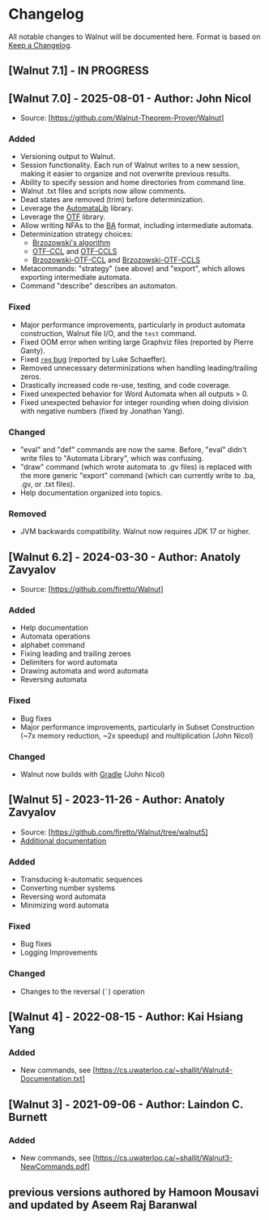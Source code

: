 # Changelog

All notable changes to Walnut will be documented here. Format is based on [Keep a Changelog](https://keepachangelog.com/en/1.1.0/).

## [Walnut 7.1] - IN PROGRESS

## [Walnut 7.0] - 2025-08-01 - Author: John Nicol

- Source: [https://github.com/Walnut-Theorem-Prover/Walnut]

### Added

- Versioning output to Walnut.
- Session functionality. Each run of Walnut writes to a new session, making it easier to organize and not overwrite previous results.
- Ability to specify session and home directories from command line.
- Walnut .txt files and scripts now allow comments.
- Dead states are removed (trim) before determinization.
- Leverage the [AutomataLib](https://github.com/LearnLib/automatalib) library.
- Leverage the [OTF](https://github.com/jn1z/OTF) library.
- Allow writing NFAs to the [BA](https://languageinclusion.org/doku.php?id=tools) format, including intermediate automata.
- Determinization strategy choices:
  * [Brzozowski's algorithm](https://en.wikipedia.org/wiki/DFA_minimization#Brzozowski's_algorithm)
  * [OTF-CCL](https://github.com/jn1z/OTF) and [OTF-CCLS](https://github.com/jn1z/OTF)
  * [Brzozowski-OTF-CCL](https://github.com/jn1z/OTF) and [Brzozowski-OTF-CCLS](https://github.com/jn1z/OTF)
- Metacommands: "strategy" (see above) and "export", which allows exporting intermediate automata.
- Command "describe" describes an automaton.

### Fixed

- Major performance improvements, particularly in product automata construction, Walnut file I/O, and the `test` command.
- Fixed OOM error when writing large Graphviz files (reported by Pierre Ganty).
- Fixed [`reg` bug](https://github.com/Walnut-Theorem-Prover/Walnut/issues/37) (reported by Luke Schaeffer).
- Removed unnecessary determinizations when handling leading/trailing zeros.
- Drastically increased code re-use, testing, and code coverage.
- Fixed unexpected behavior for Word Automata when all outputs > 0.
- Fixed unexpected behavior for integer rounding when doing division with negative numbers (fixed by Jonathan Yang).
        
### Changed

- "eval" and "def" commands are now the same. Before, "eval" didn't write files to "Automata Library", which was confusing.
- "draw" command (which wrote automata to .gv files) is replaced with the more generic "export" command (which can currently write to .ba, .gv, or .txt files).
- Help documentation organized into topics.

### Removed

- JVM backwards compatibility. Walnut now requires JDK 17 or higher.

## [Walnut 6.2] - 2024-03-30 - Author: Anatoly Zavyalov

- Source: [https://github.com/firetto/Walnut]

### Added

- Help documentation
- Automata operations
- alphabet command
- Fixing leading and trailing zeroes
- Delimiters for word automata
- Drawing automata and word automata
- Reversing automata

### Fixed

- Bug fixes
- Major performance improvements, particularly in Subset Construction (~7x memory reduction, ~2x speedup) and multiplication (John Nicol)

### Changed

- Walnut now builds with [Gradle](https://gradle.org/) (John Nicol)

## [Walnut 5] - 2023-11-26 - Author: Anatoly Zavyalov

- Source: [https://github.com/firetto/Walnut/tree/walnut5]
- [Additional documentation](https://cs.uwaterloo.ca/~shallit/walnut-5-doc.txt)

### Added

- Transducing k-automatic sequences
- Converting number systems
- Reversing word automata
- Minimizing word automata

### Fixed

- Bug fixes
- Logging Improvements

### Changed

- Changes to the reversal (`` ` ``) operation

## [Walnut 4] - 2022-08-15 - Author: Kai Hsiang Yang

### Added

- New commands, see [https://cs.uwaterloo.ca/~shallit/Walnut4-Documentation.txt]

## [Walnut 3] - 2021-09-06 - Author: Laindon C. Burnett

### Added

- New commands, see [https://cs.uwaterloo.ca/~shallit/Walnut3-NewCommands.pdf]

## previous versions authored by Hamoon Mousavi and updated by Aseem Raj Baranwal
